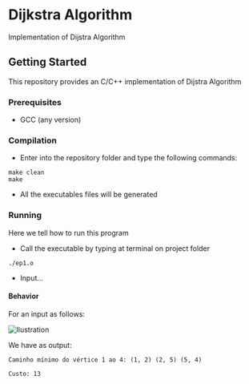 # Dijkstra Algorithm
Implementation of Dijstra Algorithm

## Getting Started
This repository provides an C/C++ implementation of Dijstra Algorithm

### Prerequisites
  - GCC (any version)

### Compilation
- Enter into the repository folder and type the following commands:

```shell
make clean
make
```

- All the executables files will be generated

### Running
Here we tell how to run this program

- Call the executable by typing at terminal on project folder

```shell
./ep1.o
```

- Input...

#### Behavior
For an input as follows:

![Ilustration](https://user-images.githubusercontent.com/19287934/55241837-c177ec00-521a-11e9-8dcb-d02834f915e7.png)

We have as output:

```
Caminho mínimo do vértice 1 ao 4: (1, 2) (2, 5) (5, 4)

Custo: 13
```
